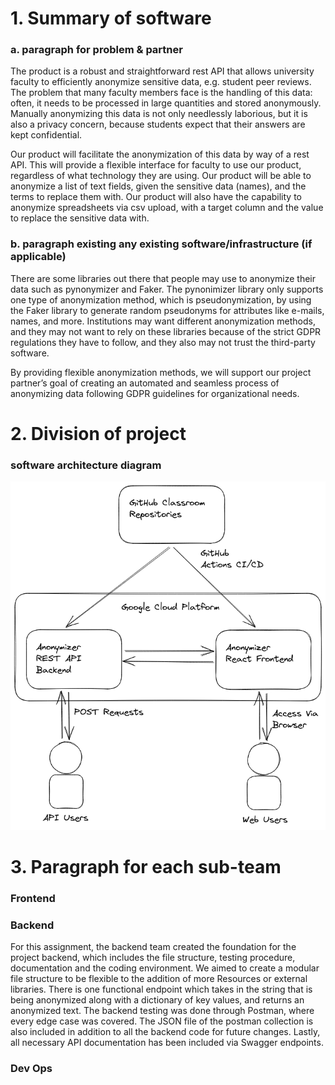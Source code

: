 # 1. Summary of software

### a. paragraph for problem & partner

The product is a robust and straightforward rest API that allows university faculty to efficiently anonymize sensitive data, e.g. student peer reviews. The problem that many faculty members face is the handling of this data: often, it needs to be processed in large quantities and stored anonymously. Manually anonymizing this data is not only needlessly laborious, but it is also a privacy concern, because students expect that their answers are kept confidential.

Our product will facilitate the anonymization of this data by way of a rest API. This will provide a flexible interface for faculty to use our product, regardless of what technology they are using. Our product will be able to anonymize a list of text fields, given the sensitive data (names), and the terms to replace them with. Our product will also have the capability to anonymize spreadsheets via csv upload, with a target column and the value to replace the sensitive data with.

### b. paragraph existing any existing software/infrastructure (if applicable)

There are some libraries out there that people may use to anonymize their data such as pynonymizer and Faker. The pynonimizer library only supports one type of anonymization method, which is pseudonymization, by using the Faker library to generate random pseudonyms for attributes like e-mails, names, and more. Institutions  may want different anonymization methods, and they may not want to rely on these libraries because of the strict GDPR regulations they have to follow, and they also may not trust the third-party software.

By providing flexible anonymization methods, we will support our project partner’s goal of creating an automated and seamless process of anonymizing data following GDPR guidelines for organizational needs.

# 2. Division of project

### software architecture diagram

![diagram](images/software-arch-diag.png)

# 3. Paragraph for each sub-team

### Frontend

### Backend

For this assignment, the backend team created the foundation for the project backend, which includes the file structure, testing procedure, documentation and the coding environment. We aimed to create a modular file structure to be flexible to the addition of more Resources or external libraries. There is one functional endpoint which takes in the string that is being anonymized along with a dictionary of key values, and returns an anonymized text. The backend testing was done through Postman, where every edge case was covered. The JSON file of the postman collection is also included in addition to all the backend code for future changes. Lastly, all necessary API documentation has been included via Swagger endpoints.

### Dev Ops

